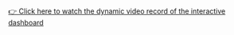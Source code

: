 [👉 Click here to watch the dynamic video record of the interactive dashboard](https://drive.google.com/file/d/1-8pvvd7QIdEuW2QRTatAN0awdD-F4gCg/view?usp=sharing)
